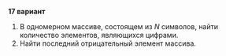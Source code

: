 **17 вариант**  
1. В одномерном массиве, состоящем из $N$ символов, найти количество элементов, являющихся цифрами.
2. Найти последний отрицательный элемент массива.
